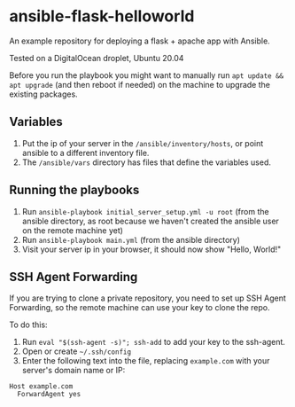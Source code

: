 # ansible-flask-helloworld

An example repository for deploying a flask + apache app with Ansible.

Tested on a DigitalOcean droplet, Ubuntu 20.04

Before you run the playbook you might want to manually run `apt update && apt upgrade` (and then reboot if needed) on the machine to upgrade the existing packages.

## Variables
1. Put the ip of your server in the `/ansible/inventory/hosts`, or point ansible to a different inventory file.
2. The `/ansible/vars` directory has files that define the variables used.

## Running the playbooks 
1. Run `ansible-playbook initial_server_setup.yml -u root` (from the ansible directory, as root because we haven't created the ansible user on the remote machine yet)
2. Run `ansible-playbook main.yml` (from the ansible directory)
3. Visit your server ip in your browser, it should now show "Hello, World!"

## SSH Agent Forwarding
If you are trying to clone a private repository, you need to set up SSH Agent Forwarding, so the remote machine can use your key to clone the repo.

To do this:
1. Run `eval "$(ssh-agent -s)"; ssh-add` to add your key to the ssh-agent.
2.  Open or create `~/.ssh/config`
3.  Enter the following text into the file, replacing `example.com` with your server's domain name or IP:

```plaintext
Host example.com
  ForwardAgent yes
```